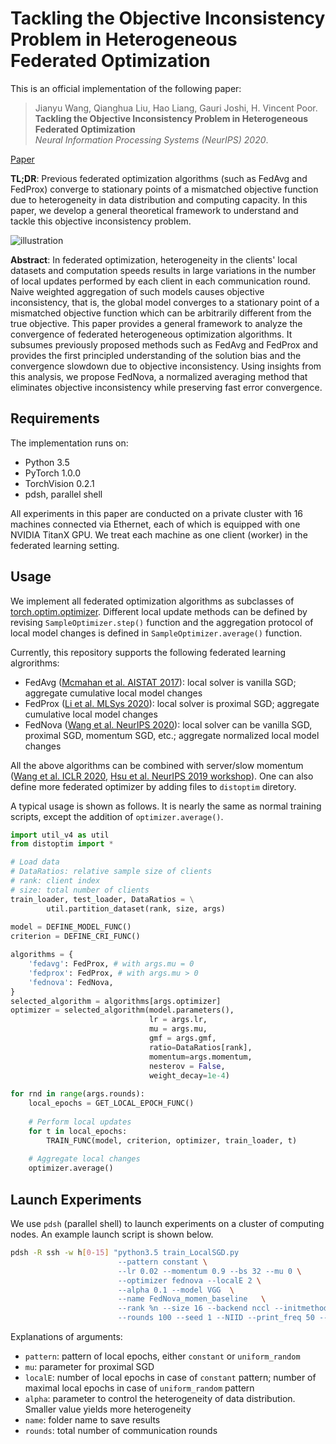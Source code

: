 # Tackling the Objective Inconsistency Problem in Heterogeneous Federated Optimization

This is an official implementation of the following paper:
> Jianyu Wang, Qianghua Liu, Hao Liang, Gauri Joshi, H. Vincent Poor.  
**Tackling the Objective Inconsistency Problem in Heterogeneous Federated Optimization**  
_Neural Information Processing Systems (NeurIPS) 2020_.

[Paper](https://arxiv.org/abs/2007.07481)

**TL;DR**: Previous federated optimization algorithms (such as FedAvg and FedProx) converge to stationary points of a mismatched objective function due to heterogeneity in data distribution and computing capacity. In this paper, we develop a general theoretical framework to understand and tackle this objective inconsistency problem.


![illustration](https://github.com/Va16h/FedNormal/assets/72316059/eaf276bd-549b-4a4c-9aac-911fe148566c)


**Abstract**: In federated optimization, heterogeneity in the clients' local datasets and computation speeds results in large variations in the number of local updates performed by each client in each communication round. Naive weighted aggregation of such models causes objective inconsistency, that is, the global model converges to a stationary point of a mismatched objective function which can be arbitrarily different from the true objective. This paper provides a general framework to analyze the convergence of federated heterogeneous optimization algorithms. It subsumes previously proposed methods such as FedAvg and FedProx and provides the first principled understanding of the solution bias and the convergence slowdown due to objective inconsistency. Using insights from this analysis, we propose FedNova, a normalized averaging method that eliminates objective inconsistency while preserving fast error convergence.


## Requirements
The implementation runs on:
- Python 3.5
- PyTorch 1.0.0
- TorchVision 0.2.1
- pdsh, parallel shell

All experiments in this paper are conducted on a private cluster with 16 machines connected via Ethernet, each of which is equipped with one NVIDIA TitanX GPU. We treat each machine as one client (worker) in the federated learning setting.

## Usage
We implement all federated optimization algorithms as subclasses of [torch.optim.optimizer](https://pytorch.org/docs/stable/optim.html). Different local update methods can be defined by revising `SampleOptimizer.step()` function and the aggregation protocol of local model changes is defined in `SampleOptimizer.average()` function.

Currently, this repository supports the following federated learning algrorithms:
- FedAvg ([Mcmahan et al. AISTAT 2017](https://arxiv.org/abs/1602.05629)): local solver is vanilla SGD; aggregate cumulative local model changes
- FedProx ([Li et al. MLSys 2020](https://arxiv.org/abs/1812.06127)): local solver is proximal SGD; aggregate cumulative local model changes
- FedNova ([Wang et al. NeurIPS 2020](https://arxiv.org/abs/2007.07481)): local solver can be vanilla SGD, proximal SGD, momentum SGD, etc.; aggregate normalized local model changes

All the above algorithms can be combined with server/slow momentum ([Wang et al. ICLR 2020](https://arxiv.org/abs/1910.00643), [Hsu et al. NeurIPS 2019 workshop](https://arxiv.org/abs/1909.06335)). One can also define more federated optimizer by adding files to `distoptim` diretory.

A typical usage is shown as follows. It is nearly the same as normal training scripts, except the addition of `optimizer.average()`.
```python
import util_v4 as util
from distoptim import *

# Load data
# DataRatios: relative sample size of clients
# rank: client index
# size: total number of clients
train_loader, test_loader, DataRatios = \
        util.partition_dataset(rank, size, args)
        
model = DEFINE_MODEL_FUNC()
criterion = DEFINE_CRI_FUNC()

algorithms = {
    'fedavg': FedProx, # with args.mu = 0
    'fedprox': FedProx, # with args.mu > 0
    'fednova': FedNova,
}
selected_algorithm = algorithms[args.optimizer]
optimizer = selected_algorithm(model.parameters(),
                               lr = args.lr,
                               mu = args.mu,
                               gmf = args.gmf,
                               ratio=DataRatios[rank],
                               momentum=args.momentum,
                               nesterov = False,
                               weight_decay=1e-4)
                               
for rnd in range(args.rounds):
    local_epochs = GET_LOCAL_EPOCH_FUNC()
    
    # Perform local updates
    for t in local_epochs:
        TRAIN_FUNC(model, criterion, optimizer, train_loader, t)
    
    # Aggregate local changes
    optimizer.average()

```

## Launch Experiments
We use `pdsh` (parallel shell) to launch experiments on a cluster of computing nodes. An example launch script is shown below.
```bash
pdsh -R ssh -w h[0-15] "python3.5 train_LocalSGD.py 
                        --pattern constant \
                        --lr 0.02 --momentum 0.9 --bs 32 --mu 0 \
                        --optimizer fednova --localE 2 \
                        --alpha 0.1 --model VGG  \
                        --name FedNova_momen_baseline   \
                        --rank %n --size 16 --backend nccl --initmethod tcp://h0:22000 \
                        --rounds 100 --seed 1 --NIID --print_freq 50 --save"
```
Explanations of arguments:
- `pattern`: pattern of local epochs, either `constant` or `uniform_random`
- `mu`: parameter for proximal SGD
- `localE`: number of local epochs in case of `constant` pattern; number of maximal local epochs in case of `uniform_random` pattern
- `alpha`: parameter to control the heterogeneity of data distribution. Smaller value yields more heterogeneity
- `name`: folder name to save results
- `rounds`: total number of communication rounds
